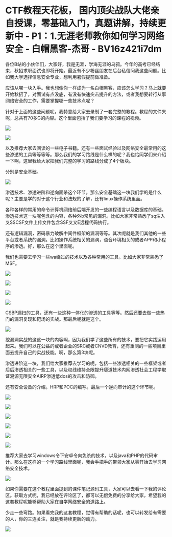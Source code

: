 # CTF教程天花板， 国内顶尖战队大佬亲自授课，零基础入门，真题讲解，持续更新中 - P1：1.无涯老师教你如何学习网络安全 - 白帽黑客-杰哥 - BV16z421i7dm

各位B站的小伙伴们，大家好，我是无涯，学海无涯的乌鸦。今年的高考已经结束，秋招求职面试也即将开始。最近有不少粉丝朋友在后台私信问我这些问题。比如我大学选择信息安全专业，想利用暑假提前做准备。

应该从哪一块入手。我也想像你一样成为一名白帽黑客，应该怎么学习？马上就要开始秋招了，对面试有点没底，有没有快速突击提升的方法，或者我想要转行从事网络安全的工作，需要掌握哪一些技术点呢？

针对于上面的这些问题呢，我特意给大家去录制了一套完整的教程。教程的文件夹呢，总共有70多G的内容。这个里面包括了我们要学习的课程的视频。



![](img/89a6d5d80061dd8e8546d80b97e7af80_1.png)

![](img/89a6d5d80061dd8e8546d80b97e7af80_2.png)

以及推荐大家去阅读的一些电子书籍。还有一些面试经验以及网络安全最常用的这些渗透的工具等等等等。那么我们的学习路线是什么样的呢？我也给同学们来介绍一下啊，这里我给大家把我们完整的学习的路线分成了4个板块。

分别是安全基础。

![](img/89a6d5d80061dd8e8546d80b97e7af80_4.png)

渗透技术、渗透进阶和逆向面杀这个环节。那么安全基础这一块我们学的是什么呢？主要是学的对于这个行业和法规的了解，还有linux操作系统里面。

各种各样的常用的命令计算机网络前后端开发的一些编程语言以及数据库的基础。渗透技术这一块呢包含的内容，各种外b常见的漏洞。比如大家非常熟悉了sq注入叉SSCSF文件上传文件包含SSF叉叉E远程代码执行。

还有逻辑漏洞，密码暴力破解中间件框架的漏洞等等。其次呢就是我们其他的一些平台或者系统的漏洞。比如操作系统相关的漏洞，语音环境相关的或者APP和小程序的渗透。好，那么在这个里面呢。

我们也需要去学习一些wa绕过的技术以及各种常用的工具。比如大家非常熟悉了MSF。

![](img/89a6d5d80061dd8e8546d80b97e7af80_6.png)

![](img/89a6d5d80061dd8e8546d80b97e7af80_7.png)

![](img/89a6d5d80061dd8e8546d80b97e7af80_8.png)

![](img/89a6d5d80061dd8e8546d80b97e7af80_9.png)

CSBP漏扫的工具，还有一些这种一体化的渗透的工具等等。然后还要去做一些热门的漏洞复现和靶场的实战。那最后呢就是这个。



![](img/89a6d5d80061dd8e8546d80b97e7af80_11.png)

挖漏洞实战的这这一块的内容啊，因为我们学了这些所有的技术，要把它实践运用起来。我们可以在公益的或者企业的SRC或者CNVD教育，还有重测的一些项目里面去提升自己的实战技能。啊，那么第3块呢。

渗透进阶这一块，我们给大家推荐去学习的呢，包括一些渗透相关的一些框架或者后后渗透相关的一些工具，以及权线维持全限提升隧道技术内网渗透社会工程学取证溯源无限安全AIRP渗透低dos的攻击和防御。

还有安全设备的介绍。HRP和POC的编写。最后一个逆向审计的这个环节呢。

![](img/89a6d5d80061dd8e8546d80b97e7af80_13.png)

![](img/89a6d5d80061dd8e8546d80b97e7af80_14.png)

![](img/89a6d5d80061dd8e8546d80b97e7af80_15.png)

![](img/89a6d5d80061dd8e8546d80b97e7af80_16.png)

![](img/89a6d5d80061dd8e8546d80b97e7af80_17.png)

![](img/89a6d5d80061dd8e8546d80b97e7af80_18.png)

推荐大家去学习windows令下安卓令向免杀的技术，以及java和PHP的代码审计。那么在这样的一个学习路线里面呢，我会手把手的带领大家从零开始去学习网络安全技术。



![](img/89a6d5d80061dd8e8546d80b97e7af80_20.png)

如果你需要在这个教程里面提到的课件笔记源码工具，大家可以去看一下我的评论区。获取方式呢，我已经放在评论区了，都可以无偿免费的分享给大家，希望我的这套教程呢能够帮助大家在自学网络安全的道路上。

少走一些弯路。如果看完我的这套教程，觉得有帮助的话呢，也可以转发给有需要的人，你的三连关注，就是我持续更新的动力。



![](img/89a6d5d80061dd8e8546d80b97e7af80_22.png)